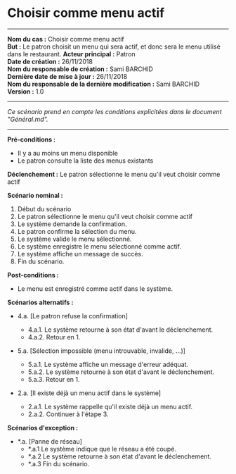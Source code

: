 
# Choisir comme menu actif

------

**Nom du cas :** Choisir comme menu actif  
**But :** Le patron choisit un menu qui sera actif, et donc sera le menu utilisé dans le restaurant.
**Acteur principal :** Patron  
**Date de création :** 26/11/2018  
**Nom du responsable de création :** Sami BARCHID  
**Dernière date de mise à jour :** 26/11/2018  
**Nom du responsable de la dernière modification :** Sami BARCHID  
**Version :** 1.0

------

*Ce scénario prend en compte les conditions explicitées dans le document "Général.md".*

------

**Pré-conditions :**
- Il y a au moins un menu disponible
- Le patron consulte la liste des menus existants

**Déclenchement :**
Le patron sélectionne le menu qu'il veut choisir comme actif

**Scénario nominal :**
1. Début du scénario
2. Le patron sélectionne le menu qu'il veut choisir comme actif
3. Le système demande la confirmation.
4. Le patron confirme la sélection du menu.
5. Le système valide le menu sélectionné.
6. Le système enregistre le menu sélectionné comme actif.
7. Le système affiche un message de succès.
8. Fin du scénario.

**Post-conditions :**
- Le menu est enregistré comme actif dans le système.

**Scénarios alternatifs :**
- 4.a. [Le patron refuse la confirmation]
	- 4.a.1. Le système retourne à son état d'avant le déclenchement.
	- 4.a.2. Retour en 1.
- 5.a. [Sélection impossible (menu introuvable, invalide, ...)]
	- 5.a.1. Le système affiche un message d'erreur adéquat.
	- 5.a.2. Le système retourne à son état d'avant le déclenchement.
	- 5.a.3. Retour en 1.

- 2.a. [Il existe déjà un menu actif dans le système]
	- 2.a.1. Le système rappelle qu'il existe déjà un menu actif.
	- 2.a.2. Continuer à l'étape 3.

**Scénarios d'exception :**
- \*.a. [Panne de réseau]
	- \*.a.1 Le système indique que le réseau a été coupé.
	- \*.a.2 Le système retourne à son état d'avant le déclenchement.
	- \*.a.3 Fin du scénario.
